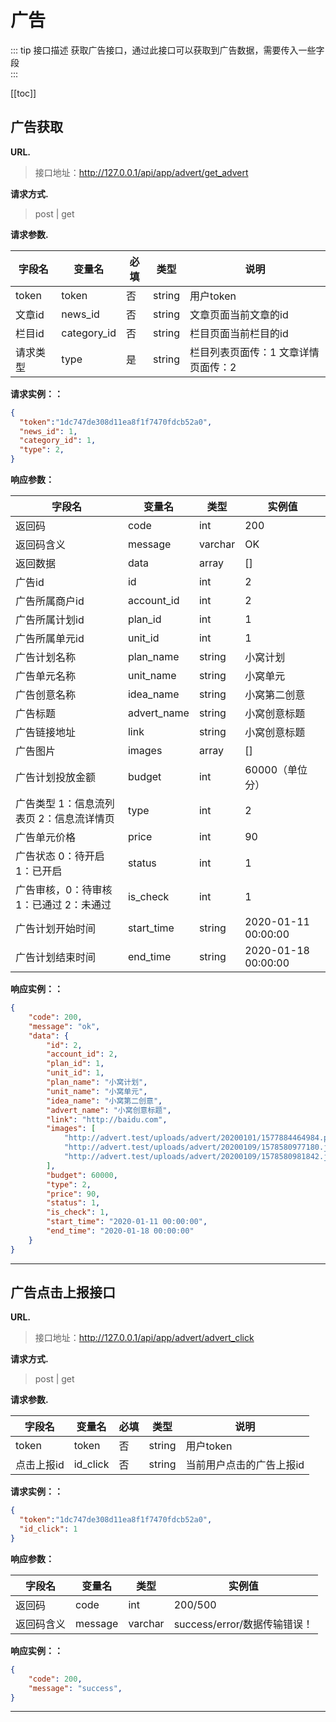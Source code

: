 # 广告

::: tip 接口描述
获取广告接口，通过此接口可以获取到广告数据，需要传入一些字段 </br>
:::


[[toc]]


## 广告获取


**URL.**
> 接口地址：http://127.0.0.1/api/app/advert/get_advert

**请求方式.**
> post | get

**请求参数.**

| 字段名   | 变量名      | 必填 | 类型   | 说明                                |
|----------|-------------|------|--------|-------------------------------------|
| token    | token       | 否   | string | 用户token                           |
| 文章id   | news_id     | 否   | string | 文章页面当前文章的id                |
| 栏目id   | category_id | 否   | string | 栏目页面当前栏目的id                |
| 请求类型 | type        | 是   | string | 栏目列表页面传：1 文章详情页面传：2 |

**请求实例：：**

```json
{
  "token":"1dc747de308d11ea8f1f7470fdcb52a0",
  "news_id": 1,
  "category_id": 1,
  "type": 2,
}
```

**响应参数：**

| 字段名                                    | 变量名      | 类型    | 实例值              |
|-------------------------------------------|-------------|---------|---------------------|
| 返回码                                    | code        | int     | 200                 |
| 返回码含义                                | message     | varchar | OK                  |
| 返回数据                                  | data        | array   | []                  |
| 广告id                                    | id          | int     | 2                   |
| 广告所属商户id                            | account_id  | int     | 2                   |
| 广告所属计划id                            | plan_id     | int     | 1                   |
| 广告所属单元id                            | unit_id     | int     | 1                   |
| 广告计划名称                              | plan_name   | string  | 小窝计划            |
| 广告单元名称                              | unit_name   | string  | 小窝单元            |
| 广告创意名称                              | idea_name   | string  | 小窝第二创意        |
| 广告标题                                  | advert_name | string  | 小窝创意标题        |
| 广告链接地址                              | link        | string  | 小窝创意标题        |
| 广告图片                                  | images      | array   | []                  |
| 广告计划投放金额                          | budget      | int     | 60000（单位分）     |
| 广告类型  1：信息流列表页 2：信息流详情页 | type        | int     | 2                   |
| 广告单元价格                              | price       | int     | 90                  |
| 广告状态 0：待开启 1：已开启              | status      | int     | 1                   |
| 广告审核，0：待审核 1：已通过 2：未通过   | is_check    | int     | 1                   |
| 广告计划开始时间                          | start_time  | string  | 2020-01-11 00:00:00 |
| 广告计划结束时间                          | end_time    | string  | 2020-01-18 00:00:00 |

**响应实例：：**

```json
{
    "code": 200,
    "message": "ok",
    "data": {
        "id": 2,
        "account_id": 2,
        "plan_id": 1,
        "unit_id": 1,
        "plan_name": "小窝计划",
        "unit_name": "小窝单元",
        "idea_name": "小窝第二创意",
        "advert_name": "小窝创意标题",
        "link": "http://baidu.com",
        "images": [
            "http://advert.test/uploads/advert/20200101/1577884464984.png",
            "http://advert.test/uploads/advert/20200109/1578580977180.jpg",
            "http://advert.test/uploads/advert/20200109/1578580981842.jpg"
        ],
        "budget": 60000,
        "type": 2,
        "price": 90,
        "status": 1,
        "is_check": 1,
        "start_time": "2020-01-11 00:00:00",
        "end_time": "2020-01-18 00:00:00"
    }
}
```

---




## 广告点击上报接口


**URL.**
> 接口地址：http://127.0.0.1/api/app/advert/advert_click

**请求方式.**
> post | get

**请求参数.**

| 字段名 | 变量名 | 必填 | 类型   | 说明                 |
|--------|--------|------|--------|----------------------|
| token  | token  | 否   | string | 用户token            |
| 点击上报id | id_click     | 否   | string | 当前用户点击的广告上报id |

**请求实例：：**

```json
{
  "token":"1dc747de308d11ea8f1f7470fdcb52a0",
  "id_click": 1
}
```

**响应参数：**

| 字段名     | 变量名  | 类型    | 实例值                       |
|------------|---------|---------|------------------------------|
| 返回码     | code    | int     | 200/500                      |
| 返回码含义 | message | varchar | success/error/数据传输错误！ |

**响应实例：：**

```json
{
    "code": 200,
    "message": "success",
}
```

---
